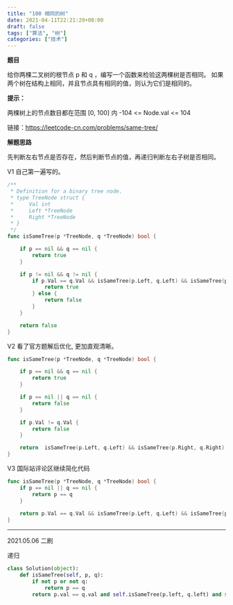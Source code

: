 ```yaml
---
title: "100 相同的树"
date: 2021-04-11T22:21:29+08:00
draft: false
tags: ["算法", "树"]
categories: ["技术"]
---
```


**题目**

给你两棵二叉树的根节点 p 和 q ，编写一个函数来检验这两棵树是否相同。
如果两个树在结构上相同，并且节点具有相同的值，则认为它们是相同的。

**提示：**

两棵树上的节点数目都在范围 [0, 100] 内
-104 <= Node.val <= 104

链接：https://leetcode-cn.com/problems/same-tree/

**解题思路**

先判断左右节点是否存在，然后判断节点的值，再递归判断左右子树是否相同。

V1 自己第一遍写的。

```go
/**
 * Definition for a binary tree node.
 * type TreeNode struct {
 *     Val int
 *     Left *TreeNode
 *     Right *TreeNode
 * }
 */
func isSameTree(p *TreeNode, q *TreeNode) bool {

    if p == nil && q == nil {
        return true
    }

    if p != nil && q != nil {
        if p.Val == q.Val && isSameTree(p.Left, q.Left) && isSameTree(p.Right, q.Right) {
            return true
        } else {
            return false
        }
    }

    return false
}
```

V2 看了官方题解后优化, 更加直观清晰。

```go
func isSameTree(p *TreeNode, q *TreeNode) bool {

    if p == nil && q == nil {
        return true
    }

    if p == nil || q == nil {
        return false
    }

    if p.Val != q.Val {
        return false
    }

    return  isSameTree(p.Left, q.Left) && isSameTree(p.Right, q.Right)
}
```

V3 国际站评论区继续简化代码

```go
func isSameTree(p *TreeNode, q *TreeNode) bool {
    if p == nil || q == nil {
        return p == q
    }
    
    return p.Val == q.Val && isSameTree(p.Left, q.Left) && isSameTree(p.Right, q.Right)
}
```

-----

2021.05.06 二刷

递归

```python
class Solution(object):
    def isSameTree(self, p, q):
        if not p or not q:
            return p == q
        return p.val == q.val and self.isSameTree(p.left, q.left) and self.isSameTree(p.right, q.right)
```
